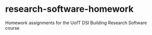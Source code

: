 # research-software-homework
Homework assignments for the UofT DSI Building Research Software course
